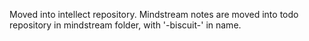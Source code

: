 Moved into intellect repository.
Mindstream notes are moved into todo repository in mindstream folder, with '-biscuit-' in name.
